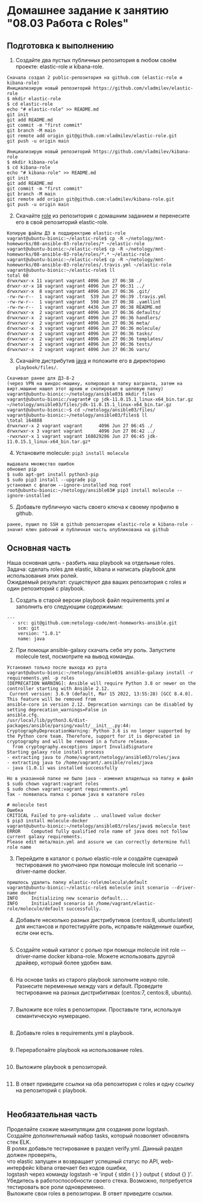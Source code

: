 # Домашнее задание к занятию "08.03 Работа с Roles"

## Подготовка к выполнению  
1. Создайте два пустых публичных репозитория в любом своём проекте: elastic-role и kibana-role.
```
Сначала создал 2 public-репозитория на github.com (elastic-role и kibana-role)
Инициализирую новый репозиторий https://github.com/vladmilev/elastic-role
$ mkdir elastic-role
$ cd elastic-role
echo "# elastic-role" >> README.md
git init
git add README.md
git commit -m "first commit"
git branch -M main
git remote add origin git@github.com:vladmilev/elastic-role.git
git push -u origin main

Инициализирую новый репозиторий https://github.com/vladmilev/kibana-role
$ mkdir kibana-role
$ cd kibana-role
echo "# kibana-role" >> README.md
git init
git add README.md
git commit -m "first commit"
git branch -M main
git remote add origin git@github.com:vladmilev/kibana-role.git
git push -u origin main
```
2. Скачайте [role](https://github.com/netology-code/mnt-homeworks/blob/master/08-ansible-03-role/roles) из репозитория с домашним заданием и перенесите его в свой репозиторий elastic-role.
```
Копирую файлы ДЗ в поддиректрию elastic-role
vagrant@ubuntu-bionic:~/elastic-role$ cp -R ~/netology/mnt-homeworks/08-ansible-03-role/roles/* ~/elastic-role
vagrant@ubuntu-bionic:~/elastic-role$ cp -R ~/netology/mnt-homeworks/08-ansible-03-role/roles/*.* ~/elastic-role  
vagrant@ubuntu-bionic:~/elastic-role$ cp -R ~/netology/mnt-homeworks/08-ansible-03-role/roles/.travis.yml ~/elastic-role
vagrant@ubuntu-bionic:~/elastic-role$ ll
total 60
drwxrwxr-x 11 vagrant vagrant 4096 Jun 27 06:38 ./
drwxr-xr-x 18 vagrant vagrant 4096 Jun 27 06:31 ../
drwxrwxr-x  8 vagrant vagrant 4096 Jun 27 06:36 .git/
-rw-rw-r--  1 vagrant vagrant  539 Jun 27 06:39 .travis.yml
-rw-rw-r--  1 vagrant vagrant  598 Jun 27 06:38 .yamllint
-rw-rw-r--  1 vagrant vagrant 4436 Jun 27 06:38 README.md
drwxrwxr-x  2 vagrant vagrant 4096 Jun 27 06:36 defaults/
drwxrwxr-x  2 vagrant vagrant 4096 Jun 27 06:36 handlers/
drwxrwxr-x  2 vagrant vagrant 4096 Jun 27 06:36 meta/
drwxrwxr-x  3 vagrant vagrant 4096 Jun 27 06:36 molecule/
drwxrwxr-x  2 vagrant vagrant 4096 Jun 27 06:36 tasks/
drwxrwxr-x  2 vagrant vagrant 4096 Jun 27 06:36 templates/
drwxrwxr-x  2 vagrant vagrant 4096 Jun 27 06:36 tests/
drwxrwxr-x  2 vagrant vagrant 4096 Jun 27 06:36 vars/
```
3. Скачайте дистрибутив [java](https://www.oracle.com/java/technologies/javase-jdk11-downloads.html) и положите его в директорию `playbook/files/`.
```
Скачивал ранее для ДЗ-8-2 
(через VPN на виндос-машину, копировал в папку вагранта, затем на вирт.машине нашел этот архив и скопировал в целевую папку)
vagrant@ubuntu-bionic:~/netology/ansible03$ mkdir files
vagrant@ubuntu-bionic:/vagrant# cp jdk-11.0.15.1_linux-x64_bin.tar.gz ~/netology/ansible03/files/jdk-11.0.15.1_linux-x64_bin.tar.gz
vagrant@ubuntu-bionic:~$ cd ~/netology/ansible03/files/
vagrant@ubuntu-bionic:~/netology/ansible03/files$ ll
\total 164888
drwxrwxr-x 2 vagrant vagrant      4096 Jun 27 06:45 ./
drwxrwxr-x 3 vagrant vagrant      4096 Jun 27 06:42 ../
-rwxrwxr-x 1 vagrant vagrant 168829286 Jun 27 06:45 jdk-11.0.15.1_linux-x64_bin.tar.gz*
```
4. Установите molecule: `pip3 install molecule`
```
выдавала множество ошибок
обновил pip
$ sudo apt-get install python3-pip
$ sudo pip3 install --upgrade pip
установил с флагом --ignore-installed под root
root@ubuntu-bionic:~/netology/ansible03# pip3 install molecule --ignore-installed
```
5. Добавьте публичную часть своего ключа к своему профилю в github.
```
ранее, пушил по SSH в github репозитории elastic-role и kibana-role - значит ключ рабочий и публичная часть опубликована на github
```

## Основная часть  
Наша основная цель - разбить наш playbook на отдельные roles.  
Задача: сделать roles для elastic, kibana и написать playbook для использования этих ролей.  
Ожидаемый результат: существуют два ваших репозитория с roles и один репозиторий с playbook.

1. Создать в старой версии playbook файл requirements.yml и заполнить его следующим содержимым:  
```
---
  - src: git@github.com:netology-code/mnt-homeworks-ansible.git
    scm: git
    version: "1.0.1"
    name: java 
```
2. При помощи ansible-galaxy скачать себе эту роль. Запустите molecule test, посмотрите на вывод команды.
```
Установил только после выхода из рута
vagrant@ubuntu-bionic:~/netology/ansible03$ ansible-galaxy install -r requirements.yml -p roles
[DEPRECATION WARNING]: Ansible will require Python 3.8 or newer on the controller starting with Ansible 2.12.
 Current version: 3.6.9 (default, Mar 15 2022, 13:55:28) [GCC 8.4.0]. This feature will be removed from
ansible-core in version 2.12. Deprecation warnings can be disabled by setting deprecation_warnings=False in
ansible.cfg.
/usr/local/lib/python3.6/dist-packages/ansible/parsing/vault/__init__.py:44: CryptographyDeprecationWarning: Python 3.6 is no longer supported by the Python core team. Therefore, support for it is deprecated in cryptography and will be removed in a future release.
  from cryptography.exceptions import InvalidSignature
Starting galaxy role install process
- extracting java to /home/vagrant/netology/ansible03/roles/java
- extracting java to /home/vagrant/.ansible/roles/java
- java (1.0.1) was installed successfully

Но в указанной папке не было java - изменил владельца на папку и файл
$ sudo chown vagrant:vagrant roles
$ sudo chown vagrant:vagrant requirements.yml
Так - появилась папка с ролью java в каталоге roles

# molecule test
Ошибка 
CRITICAL Failed to pre-validate .. unallowed value docker
$ pip3 install molecule-docker
vagrant@ubuntu-bionic:~/netology/ansible03/roles/java$ molecule test
ERROR    Computed fully qualified role name of java does not follow current galaxy requirements.
Please edit meta/main.yml and assure we can correctly determine full role name
```
3. Перейдите в каталог с ролью elastic-role и создайте сценарий тестирования по умолчаню при помощи molecule init scenario --driver-name docker.
```
пришлось удалить папку elastic-role\molecula\default
vagrant@ubuntu-bionic:~/elastic-role$ molecule init scenario --driver-name docker
INFO     Initializing new scenario default...
INFO     Initialized scenario in /home/vagrant/elastic-role/molecule/default successfully.
```
4. Добавьте несколько разных дистрибутивов (centos:8, ubuntu:latest) для инстансов и протестируйте роль, исправьте найденные ошибки, если они есть.
```

```
5. Создайте новый каталог с ролью при помощи molecule init role --driver-name docker kibana-role. Можете использовать другой драйвер, который более удобен вам.
```

```
6. На основе tasks из старого playbook заполните новую role. Разнесите переменные между vars и default. Проведите тестирование на разных дистрибитивах (centos:7, centos:8, ubuntu).
```

```
7. Выложите все roles в репозитории. Проставьте тэги, используя семантическую нумерацию.
```

```
8. Добавьте roles в requirements.yml в playbook.
```

```
9. Переработайте playbook на использование roles.
```

```
10. Выложите playbook в репозиторий.
```
```
11. В ответ приведите ссылки на оба репозитория с roles и одну ссылку на репозиторий с playbook.
```

```

## Необязательная часть  
Проделайте схожие манипуляции для создания роли logstash.  
Создайте дополнительный набор tasks, который позволяет обновлять стек ELK.  
В ролях добавьте тестирование в раздел verify.yml. Данный раздел должен проверять,  
что elastic запущен и возвращает успешный статус по API, web-интерфейс kibana отвечает без кодов ошибки,  
logstash через команду logstash -e 'input { stdin { } } output { stdout {} }'.  
Убедитесь в работоспособности своего стека. Возможно, потребуется тестировать все роли одновременно.  
Выложите свои roles в репозитории. В ответ приведите ссылки.  
